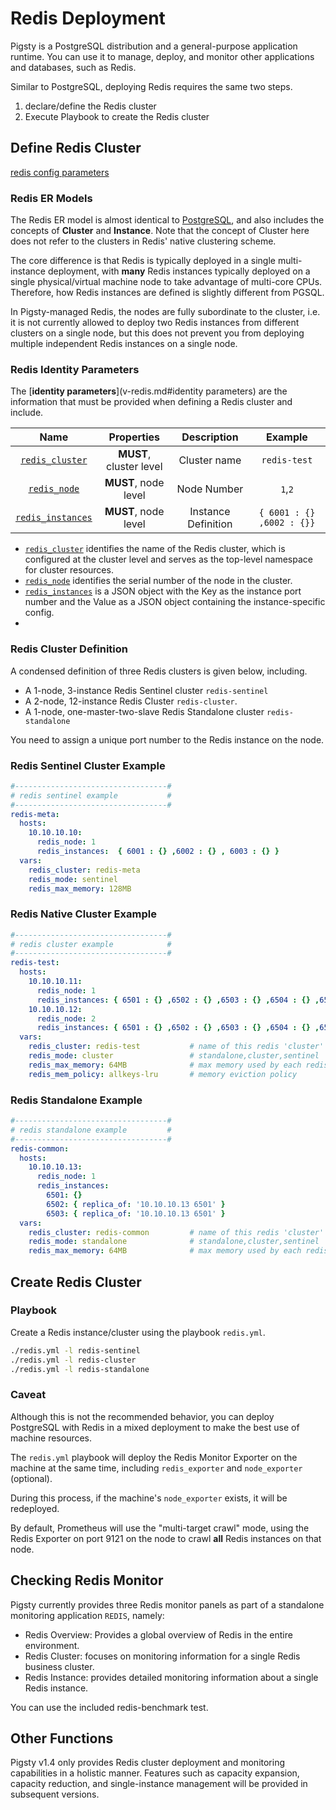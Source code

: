 # Redis Deployment

Pigsty is a PostgreSQL distribution and a general-purpose application runtime. You can use it to manage, deploy, and monitor other applications and databases, such as Redis.

Similar to PostgreSQL, deploying Redis requires the same two steps.

1. declare/define the Redis cluster
2. Execute Playbook to create the Redis cluster



## Define Redis Cluster

[redis config parameters](v-redis.md)


### Redis ER Models

The Redis ER model is almost identical to [PostgreSQL](c-entity.md), and also includes the concepts of **Cluster** and **Instance**. Note that the concept of Cluster here does not refer to the clusters in Redis' native clustering scheme.

The core difference is that Redis is typically deployed in a single multi-instance deployment, with **many** Redis instances typically deployed on a single physical/virtual machine node to take advantage of multi-core CPUs. Therefore, how Redis instances are defined is slightly different from PGSQL.

In Pigsty-managed Redis, the nodes are fully subordinate to the cluster, i.e. it is not currently allowed to deploy two Redis instances from different clusters on a single node, but this does not prevent you from deploying multiple independent Redis instances on a single node.


### Redis Identity Parameters

The [**identity parameters**](v-redis.md#identity parameters) are the information that must be provided when defining a Redis cluster and include.

|                    Name                    |        Properties        |   Description   |         Example         |
| :-----------------------------------------: | :----------------: | :------: | :------------------: |
| [`redis_cluster`](v-redis.md#redis_cluster) | **MUST**, cluster level |  Cluster name  |      `redis-test`       |
|    [`redis_node`](v-redis.md#redis_node)    | **MUST**, node level | Node Number | `1`,`2` |
|     [`redis_instances`](v-redis.md#redis_instances)     | **MUST**, node level | Instance Definition | `{ 6001 : {} ,6002 : {}}`  |


- [`redis_cluster`](v-redis.md#redis_cluster) identifies the name of the Redis cluster, which is configured at the cluster level and serves as the top-level namespace for cluster resources.
- [`redis_node`](v-redis.md#redis_node) identifies the serial number of the node in the cluster.
- [`redis_instances`](v-redis.md#redis_instances) is a JSON object with the Key as the instance port number and the Value as a JSON object containing the instance-specific config.
- 

### Redis Cluster Definition

A condensed definition of three Redis clusters is given below, including.

* A 1-node, 3-instance Redis Sentinel cluster `redis-sentinel`
* A 2-node, 12-instance Redis Cluster `redis-cluster`.
* A 1-node, one-master-two-slave Redis Standalone cluster `redis-standalone`

You need to assign a unique port number to the Redis instance on the node.

### Redis Sentinel Cluster Example

```yaml
#----------------------------------#
# redis sentinel example           #
#----------------------------------#
redis-meta:
  hosts:
    10.10.10.10:
      redis_node: 1
      redis_instances:  { 6001 : {} ,6002 : {} , 6003 : {} }
  vars:
    redis_cluster: redis-meta
    redis_mode: sentinel
    redis_max_memory: 128MB
```

### Redis Native Cluster Example

```yaml
#----------------------------------#
# redis cluster example            #
#----------------------------------#
redis-test:
  hosts:
    10.10.10.11:
      redis_node: 1
      redis_instances: { 6501 : {} ,6502 : {} ,6503 : {} ,6504 : {} ,6505 : {} ,6506 : {} }
    10.10.10.12:
      redis_node: 2
      redis_instances: { 6501 : {} ,6502 : {} ,6503 : {} ,6504 : {} ,6505 : {} ,6506 : {} }
  vars:
    redis_cluster: redis-test           # name of this redis 'cluster'
    redis_mode: cluster                 # standalone,cluster,sentinel
    redis_max_memory: 64MB              # max memory used by each redis instance
    redis_mem_policy: allkeys-lru       # memory eviction policy
```

### Redis Standalone Example

```yaml
#----------------------------------#
# redis standalone example         #
#----------------------------------#
redis-common:
  hosts:
    10.10.10.13:
      redis_node: 1
      redis_instances:
        6501: {}
        6502: { replica_of: '10.10.10.13 6501' }
        6503: { replica_of: '10.10.10.13 6501' }
  vars:
    redis_cluster: redis-common         # name of this redis 'cluster'
    redis_mode: standalone              # standalone,cluster,sentinel
    redis_max_memory: 64MB              # max memory used by each redis instance
```


## Create Redis Cluster


### Playbook

Create a Redis instance/cluster using the playbook `redis.yml`.

```bash
./redis.yml -l redis-sentinel
./redis.yml -l redis-cluster
./redis.yml -l redis-standalone
```


### Caveat

Although this is not the recommended behavior, you can deploy PostgreSQL with Redis in a mixed deployment to make the best use of machine resources.

The `redis.yml` playbook will deploy the Redis Monitor Exporter on the machine at the same time, including `redis_exporter` and `node_exporter` (optional).

During this process, if the machine's `node_exporter` exists, it will be redeployed.

By default, Prometheus will use the "multi-target crawl" mode, using the Redis Exporter on port 9121 on the node to crawl **all** Redis instances on that node.



## Checking Redis Monitor

Pigsty currently provides three Redis monitor panels as part of a standalone monitoring application `REDIS`, namely:

* Redis Overview: Provides a global overview of Redis in the entire environment.
* Redis Cluster: focuses on monitoring information for a single Redis business cluster.
* Redis Instance: provides detailed monitoring information about a single Redis instance.

You can use the included redis-benchmark test.



## Other Functions

Pigsty v1.4 only provides Redis cluster deployment and monitoring capabilities in a holistic manner. Features such as capacity expansion, capacity reduction, and single-instance management will be provided in subsequent versions.

